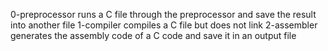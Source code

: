 0-preprocessor  runs a C file through the preprocessor and save the result into another file
1-compiler compiles a C file but does not link
2-assembler generates the assembly code of a C code and save it in an output file
